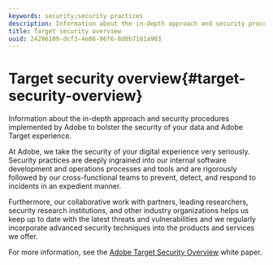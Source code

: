 ```yaml
---
keywords: security;security practices
description: Information about the in-depth approach and security procedures implemented by Adobe to bolster the security of your data and Adobe Target experience.
title: Target security overview
uuid: 24296109-dcf3-4e86-96f6-8d0b7101a903
---
```


# Target security overview{#target-security-overview}

Information about the in-depth approach and security procedures implemented by Adobe to bolster the security of your data and Adobe Target experience.

At Adobe, we take the security of your digital experience very seriously. Security practices are deeply ingrained into our internal software development and operations processes and tools and are rigorously followed by our cross-functional teams to prevent, detect, and respond to incidents in an expedient manner.

Furthermore, our collaborative work with partners, leading researchers, security research institutions, and other industry organizations helps us keep up to date with the latest threats and vulnerabilities and we regularly incorporate advanced security techniques into the products and services we offer.

For more information, see the [Adobe Target Security Overview](https://wwwimages.adobe.com/content/dam/Adobe/en/security/pdfs/AdobeTargetSecurityOverview.pdf) white paper. 
